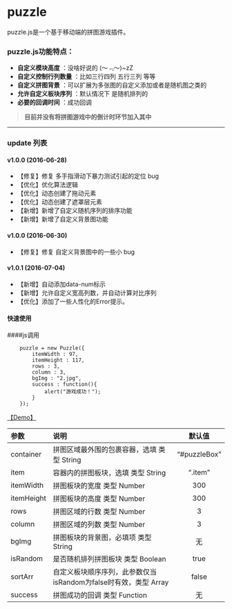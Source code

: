 # puzzle

puzzle.js是一个基于移动端的拼图游戏插件。

### puzzle.js功能特点：

- **自定义模块高度** ：没啥好说的 (～﹃～)~zZ
- **自定义控制行列数量** ：比如三行四列 五行三列 等等
- **自定义拼图背景** ：可以扩展为多张图的自定义添加或者是随机图之类的 
- **允许自定义板块序列** ：默认情况下 是随机排列的
- **必要的回调时间** ：成功回调

> **目前并没有将拼图游戏中的倒计时环节加入其中**

---

### update 列表

#### v1.0.0 (2016-06-28)

- 【修复】修复 多手指滑动下暴力测试引起的定位 bug
- 【优化】优化算法逻辑
- 【优化】动态创建了拖动元素
- 【优化】动态创建了遮罩层元素
- 【新增】新增了自定义随机序列的排序功能
- 【新增】新增了自定义背景图功能

#### v1.0.0 (2016-06-30)

- 【修复】修复 自定义背景图中的一些小 bug

#### v1.0.1 (2016-07-04)

- 【新增】自动添加data-num标示
- 【新增】允许自定义宽高列数，并自动计算对比序列
- 【优化】添加了一些人性化的Error提示。 



#### 快速使用


####js调用
``` 
	puzzle = new Puzzle({
	    itemWidth : 97,
	    itemHeight : 117,
	    rows : 3,
	    column : 3,
	    bgImg : "2.jpg",
	    success : function(){
	        alert("游戏成功！");
	    }
	});
```

[【Demo】](http://192.168.50.198/2016pclady/201606/choice_pintu/puzzle/puzzle.html)


| 参数|说明| 默认值|
| :-------- | :--------| :--: |
| container| 拼图区域最外围的包裹容器，选填 类型 String| “#puzzleBox”  |
| item|    容器内的拼图板块，选填 类型 String| 	“.item”  |
| itemWidth|    	拼图板块的宽度 类型 Number| 	300 |
| itemHeight|    拼图板块的高度 类型 Number| 	300  |
| rows|    拼图区域的行数 类型 Number| 	3  |
| column|    拼图区域的列数 类型 Number| 	3  |
| bgImg|    拼图板块的背景图，必填项 类型 String| 	无  |
| isRandom|    是否随机排列拼图板块 类型 Boolean | 	true  |
| sortArr|    自定义板块顺序序列，此参数仅当isRandom为false时有效，类型 Array | 	false  |
| success|    	拼图成功的回调 类型 Function| 	无  |












         